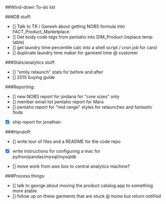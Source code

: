 ##Wind-down To-do list

###DB stuff:
- []  Talk to TR / Ganesh about getting NOBS formula into FACT_Product_Marketplace
- []  Get body code tags from pentaho into DIM_Product (replace temp table)
- []  get laundry time percentile calc into a shell script / cron job for carol
- []  duplicate laundry time maker for garment time @ customer

###Stats/analytics stuff:
- []  "emily relaunch" stats for before and after
- []   2015 buying guide

###Reporting:
- []  new NOBS report for jordana for "core sizes" only
- []  member email list pentaho report for Mara
- []  pentaho report for "mid range" styles for relaunches and fantastic finds
- [X] ship report for jonathan

###Handoff:
- []  write tour of files and a README for the code repo
- [X]  write instructions for configuring a mac for python/pandas/mysql/mysqldb
- [] move work from aws box to central analytics machine?

###Process things:
- []  talk to george about moving the product catalog app to something more stable
- []  follow up on these garments that are stuck @ home but return notified





